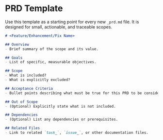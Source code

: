 # PRD Template

Use this template as a starting point for every new `_prd.md` file. It is designed for small, actionable, and traceable scopes.

```markdown
# <Feature/Enhancement/Fix Name>

## Overview
- Brief summary of the scope and its value.

## Goals
- List of specific, measurable objectives.

## Scope
- What is included?
- What is explicitly excluded?

## Acceptance Criteria
- Bullet points describing what must be true for this PRD to be considered complete.

## Out of Scope
- (Optional) Explicitly state what is not included.

## Dependencies
- (Optional) List any dependencies or prerequisites.

## Related Files
- Link to related `task_`, `issue_`, or other documentation files.
```
